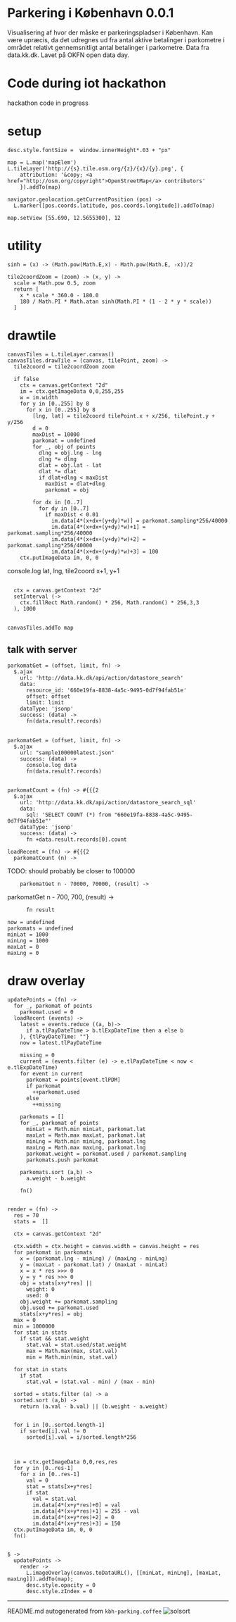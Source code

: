 # Parkering i København 0.0.1

Visualisering af hvor der måske er parkeringspladser i København. Kan være upræcis, da det udregnes ud fra antal aktive betalinger i parkometre i området relativt gennemsnitligt antal betalinger i parkometre. Data fra data.kk.dk. Lavet på OKFN open data day.

# Code during iot hackathon

hackathon code in progress

# setup

    
    desc.style.fontSize =  window.innerHeight*.03 + "px"
    
    map = L.map('mapElem')
    L.tileLayer('http://{s}.tile.osm.org/{z}/{x}/{y}.png', {
        attribution: '&copy; <a href="http://osm.org/copyright">OpenStreetMap</a> contributors'
        }).addTo(map)
    
    navigator.geolocation.getCurrentPosition (pos) ->
      L.marker([pos.coords.latitude, pos.coords.longitude]).addTo(map)
    
    map.setView [55.690, 12.5655300], 12

# utility

    sinh = (x) -> (Math.pow(Math.E,x) - Math.pow(Math.E, -x))/2
    
    tile2coordZoom = (zoom) -> (x, y) ->
      scale = Math.pow 0.5, zoom
      return [
        x * scale * 360.0 - 180.0
        180 / Math.PI * Math.atan sinh(Math.PI * (1 - 2 * y * scale))
      ]
    

# drawtile

    canvasTiles = L.tileLayer.canvas()
    canvasTiles.drawTile = (canvas, tilePoint, zoom) ->
      tile2coord = tile2coordZoom zoom
    
      if false
        ctx = canvas.getContext "2d"
        im = ctx.getImageData 0,0,255,255
        w = im.width
        for y in [0..255] by 8
          for x in [0..255] by 8
            [lng, lat] = tile2coord tilePoint.x + x/256, tilePoint.y + y/256
            d = 0
            maxDist = 10000
            parkomat = undefined
            for _, obj of points
              dlng = obj.lng - lng
              dlng *= dlng
              dlat = obj.lat - lat
              dlat *= dlat
              if dlat+dlng < maxDist
                maxDist = dlat+dlng
                parkomat = obj
    
            for dx in [0..7]
              for dy in [0..7]
                if maxDist < 0.01
                  im.data[4*(x+dx+(y+dy)*w)] = parkomat.sampling*256/40000
                  im.data[4*(x+dx+(y+dy)*w)+1] = parkomat.sampling*256/40000
                  im.data[4*(x+dx+(y+dy)*w)+2] = parkomat.sampling*256/40000
                  im.data[4*(x+dx+(y+dy)*w)+3] = 100
        ctx.putImageData im, 0, 0
    
    
    

console.log lat, lng, tile2coord x+1, y+1
##

      ctx = canvas.getContext "2d"
      setInterval (->
        ctx.fillRect Math.random() * 256, Math.random() * 256,3,3
      ), 1000

##

    
    canvasTiles.addTo map

## talk with server

    
    parkomatGet = (offset, limit, fn) ->
      $.ajax
        url: 'http://data.kk.dk/api/action/datastore_search'
        data:
          resource_id: '660e19fa-8838-4a5c-9495-0d7f94fab51e'
          offset: offset
          limit: limit
        dataType: 'jsonp'
        success: (data) ->
          fn(data.result?.records)
    

##

    parkomatGet = (offset, limit, fn) ->
      $.ajax
        url: "sample100000latest.json"
        success: (data) ->
          console.log data
          fn(data.result?.records)

##

    
    parkomatCount = (fn) -> #{{{2
      $.ajax
        url: 'http://data.kk.dk/api/action/datastore_search_sql'
        data:
          sql: 'SELECT COUNT (*) from "660e19fa-8838-4a5c-9495-0d7f94fab51e"'
        dataType: 'jsonp'
        success: (data) ->
          fn +data.result.records[0].count
    
    loadRecent = (fn) -> #{{{2
      parkomatCount (n) ->

TODO: should probably be closer to 100000

        parkomatGet n - 70000, 70000, (result) ->

parkomatGet n - 700, 700, (result) ->

          fn result
    
    now = undefined
    parkomats = undefined
    minLat = 1000
    minLng = 1000
    maxLat = 0
    maxLng = 0
    

# draw overlay

    updatePoints = (fn) ->
      for _, parkomat of points
        parkomat.used = 0
      loadRecent (events) ->
        latest = events.reduce ((a, b)->
          if a.tlPayDateTime > b.tlExpDateTime then a else b
        ), {tlPayDateTime: ""}
        now = latest.tlPayDateTime
    
        missing = 0
        current = (events.filter (e) -> e.tlPayDateTime < now < e.tlExpDateTime)
        for event in current
          parkomat = points[event.tlPDM]
          if parkomat
            ++parkomat.used
          else
            ++missing
    
        parkomats = []
        for _, parkomat of points
          minLat = Math.min minLat, parkomat.lat
          maxLat = Math.max maxLat, parkomat.lat
          minLng = Math.min minLng, parkomat.lng
          maxLng = Math.max maxLng, parkomat.lng
          parkomat.weight = parkomat.used / parkomat.sampling
          parkomats.push parkomat
    
        parkomats.sort (a,b) ->
          a.weight - b.weight
    
        fn()
    
    
    render = (fn) ->
      res = 70
      stats =  []
    
      ctx = canvas.getContext "2d"
    
      ctx.width = ctx.height = canvas.width = canvas.height = res
      for parkomat in parkomats
        x = (parkomat.lng - minLng) / (maxLng - minLng)
        y = (maxLat - parkomat.lat) / (maxLat - minLat)
        x = x * res >>> 0
        y = y * res >>> 0
        obj = stats[x+y*res] ||
          weight: 0
          used: 0
        obj.weight += parkomat.sampling
        obj.used += parkomat.used
        stats[x+y*res] = obj
      max = 0
      min = 1000000
      for stat in stats
        if stat && stat.weight
          stat.val = stat.used/stat.weight
          max = Math.max(max, stat.val)
          min = Math.min(min, stat.val)
    
      for stat in stats
        if stat
          stat.val = (stat.val - min) / (max - min)
    
      sorted = stats.filter (a) -> a
      sorted.sort (a,b) ->
        return (a.val - b.val) || (b.weight - a.weight)
    
    
      for i in [0..sorted.length-1]
        if sorted[i].val != 0
          sorted[i].val = i/sorted.length*256
    
    
    
      im = ctx.getImageData 0,0,res,res
      for y in [0..res-1]
        for x in [0..res-1]
          val = 0
          stat = stats[x+y*res]
          if stat
            val = stat.val
            im.data[4*(x+y*res)+0] = val
            im.data[4*(x+y*res)+1] = 255 - val
            im.data[4*(x+y*res)+2] = 0
            im.data[4*(x+y*res)+3] = 150
      ctx.putImageData im, 0, 0
      fn()
    
    
    $ ->
      updatePoints ->
        render ->
          L.imageOverlay(canvas.toDataURL(), [[minLat, minLng], [maxLat, maxLng]]).addTo(map);
          desc.style.opacity = 0
          desc.style.zIndex = 0
    

----

README.md autogenerated from `kbh-parking.coffee` ![solsort](https://ssl.solsort.com/_reputil_rasmuserik_kbh-parking.png)
